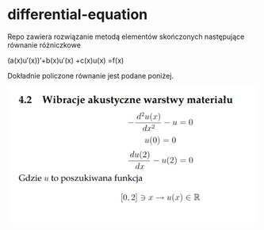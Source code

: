 # differential-equation

Repo zawiera rozwiązanie metodą elementów skończonych następujące równanie różniczkowe 

(a(x)u′(x))′+b(x)u′(x) +c(x)u(x) =f(x)


Dokładnie policzone równanie jest podane poniżej.

![](task.png)
